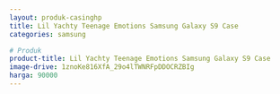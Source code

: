 ```yaml
---
layout: produk-casinghp
title: Lil Yachty Teenage Emotions Samsung Galaxy S9 Case
categories: samsung

# Produk
product-title: Lil Yachty Teenage Emotions Samsung Galaxy S9 Case
image-drive: 1znoKe816XfA_29o4lTWNRFpDDOCRZBIg
harga: 90000
---
```

